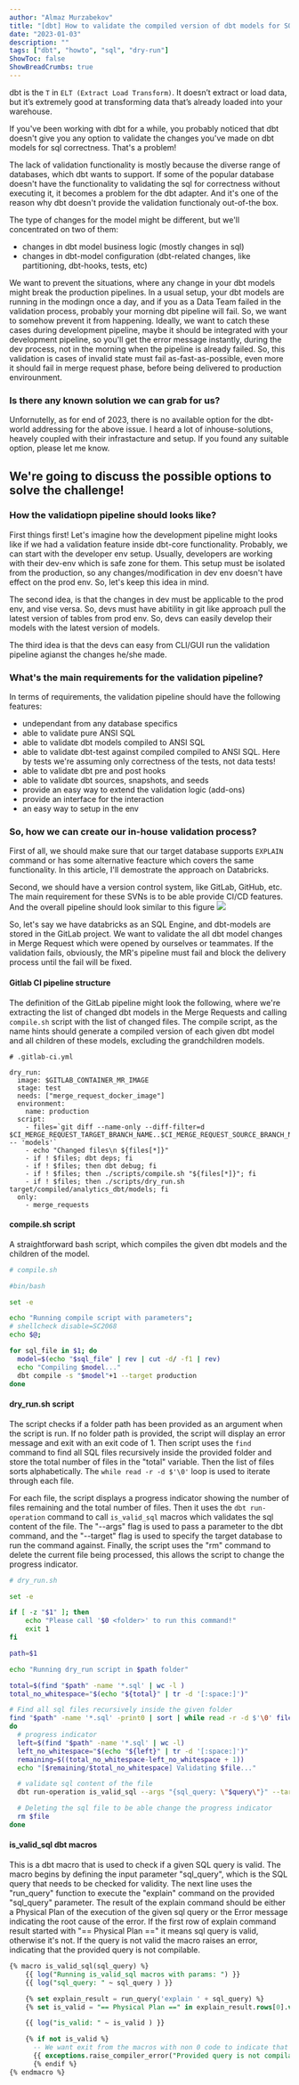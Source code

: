 ```yaml
---
author: "Almaz Murzabekov"
title: "[dbt] How to validate the compiled version of dbt models for SQL correctness"
date: "2023-01-03"
description: ""
tags: ["dbt", "howto", "sql", "dry-run"]
ShowToc: false
ShowBreadCrumbs: true
---
```


dbt is the `T` in `ELT (Extract Load Transform)`. It doesn’t extract or load data, but it’s extremely good at transforming data that’s already loaded into your warehouse. 

If you've been working with dbt for a while, you probably noticed that dbt doesn't give you any option to validate the changes you've made on dbt models for sql correctness. That's a problem!

The lack of validation functionality is mostly because the diverse range of databases, which dbt wants to support. If some of the popular database doesn't have the functionality to validating the sql for correctness without executing it, it becomes a problem for the dbt adapter. And it's one of the reason why dbt doesn't provide the validation functionaly out-of-the box.

The type of changes for the model might be different, but we'll concentrated on two of them:
- changes in dbt model business logic (mostly changes in sql)
- changes in dbt-model configuration (dbt-related changes, like partitioning, dbt-hooks, tests, etc)

We want to prevent the situations, where any change in your dbt models might break the production pipelines. In a usual setup, your dbt models are running in the modingn once a day, and if you as a Data Team failed in the validation process, probably your morning dbt pipeline will fail. So, we want to somehow prevent it from happening. Ideally, we want to catch these cases during development pipeline, maybe it should be integrated with your development pipeline, so you'll get the error message instantly, during the dev process, not in the morning when the pipeline is already failed. So, this validation is cases of invalid state must fail as-fast-as-possible, even more it should fail in merge request phase, before being delivered to production envirounment.  

### Is there any known solution we can grab for us?

Unfornutelly, as for end of 2023, there is no available option for the dbt-world addressing for the above issue. I heard a lot of inhouse-solutions, heavely coupled with their infrastacture and setup. If you found any suitable option, please let me know.

## We're going to discuss the possible options to solve the challenge!

### How the validatiopn pipeline should looks like?

First things first! Let's imagine how the development pipeline might looks like if we had a validation feature inside dbt-core functionality.
Probably, we can start with the developer env setup. Usually, developers are working with their dev-env which is safe zone for them. This setup must be isolated from the production, so any changes/modification in dev env doesn't have effect on the prod env. So, let's keep this idea in mind. 

The second idea, is that the changes in dev must be applicable to the prod env, and vise versa. So, devs must have abitility in git like approach pull the latest version of tables from prod env. So, devs can easily develop their models with the latest version of models. 

The third idea is that the devs can easy from CLI/GUI run the validation pipeline agianst the changes he/she made. 


### What's the main requirements for the validation pipeline?

In terms of requirements, the validation pipeline should have the following features:
- undependant from any database specifics
- able to validate pure ANSI SQL
- able to validate dbt models compiled to ANSI SQL
- able to validate dbt-test against compiled compiled to ANSI SQL. Here by tests we're assuming only correctness of the tests, not data tests!
- able to validate dbt pre and post hooks
- able to validate dbt sources, snapshots, and seeds
- provide an easy way to extend the validation logic (add-ons)
- provide an interface for the interaction
- an easy way to setup in the env

### So, how we can create our in-house validation process?

First of all, we should make sure that our target database supports `EXPLAIN` command or has some alternative feacture which covers the same functionality. In this article, I'll demostrate the approach on Databricks. 

Second, we should have a version control system, like GitLab, GitHub, etc. The main requirement for these SVNs is to be able provide CI/CD features. And the overall pipeline should look similar to this figure
<img src="/images/posts/dbt-pipeline.png" />


So, let's say we have databricks as an SQL Engine, and dbt-models are stored in the GitLab project. We want to validate the all dbt model changes in Merge Request which were opened by ourselves or teammates. If the validation fails, obviously, the MR's pipeline must fail and block the delivery process until the fail will be fixed. 

#### Gitlab CI pipeline structure

The definition of the GitLab pipeline might look the following, where we're extracting the list of changed dbt models in the Merge Requests and calling `compile.sh` script with the list of changed files. The compile script, as the name hints should generate a compiled version of each given dbt model and all children of these models, excluding the grandchildren models.
``` 
# .gitlab-ci.yml

dry_run:
  image: $GITLAB_CONTAINER_MR_IMAGE
  stage: test
  needs: ["merge_request_docker_image"]
  environment:
    name: production
  script:
    - files=`git diff --name-only --diff-filter=d $CI_MERGE_REQUEST_TARGET_BRANCH_NAME..$CI_MERGE_REQUEST_SOURCE_BRANCH_NAME -- 'models'`
    - echo "Changed files\n ${files[*]}"
    - if ! $files; dbt deps; fi
    - if ! $files; then dbt debug; fi
    - if ! $files; then ./scripts/compile.sh "${files[*]}"; fi
    - if ! $files; then ./scripts/dry_run.sh target/compiled/analytics_dbt/models; fi
  only:
    - merge_requests
```

#### compile.sh script
A straightforward bash script, which compiles the given dbt models and the children of the model.
```sh
# compile.sh

#bin/bash

set -e

echo "Running compile script with parameters";
# shellcheck disable=SC2068
echo $@;

for sql_file in $1; do
  model=$(echo "$sql_file" | rev | cut -d/ -f1 | rev)
  echo "Compiling $model..."
  dbt compile -s "$model"+1 --target production
done
```

#### dry_run.sh script

The script checks if a folder path has been provided as an argument when the script is run. If no folder path is provided, the script will display an error message and exit with an exit code of 1. Then script uses the `find` command to find all SQL files recursively inside the provided folder and store the total number of files in the "total" variable. Then the list of files sorts alphabetically. The `while read -r -d $'\0'` loop is used to iterate through each file.

For each file, the script displays a progress indicator showing the number of files remaining and the total number of files. Then it uses the `dbt run-operation` command to call `is_valid_sql` macros which validates the sql content of the file. The "--args" flag is used to pass a parameter to the dbt command, and the "--target" flag is used to specify the target database to run the command against. Finally, the script uses the "rm" command to delete the current file being processed, this allows the script to change the progress indicator.

```sh
# dry_run.sh

set -e

if [ -z "$1" ]; then
    echo "Please call '$0 <folder>' to run this command!"
    exit 1
fi

path=$1

echo "Running dry_run script in $path folder"

total=$(find "$path" -name '*.sql' | wc -l )
total_no_whitespace="$(echo "${total}" | tr -d '[:space:]')"

# Find all sql files recursively inside the given folder
find "$path" -name '*.sql' -print0 | sort | while read -r -d $'\0' file
do
  # progress indicator
  left=$(find "$path" -name '*.sql' | wc -l)
  left_no_whitespace="$(echo "${left}" | tr -d '[:space:]')"
  remaining=$((total_no_whitespace-left_no_whitespace + 1))
  echo "[$remaining/$total_no_whitespace] Validating $file..."

  # validate sql content of the file
  dbt run-operation is_valid_sql --args "{sql_query: \"$query\"}" --target production

  # Deleting the sql file to be able change the progress indicator
  rm $file
done
```


#### is_valid_sql dbt macros

This is a dbt macro that is used to check if a given SQL query is valid. The macro begins by defining the input parameter "sql_query", which is the SQL query that needs to be checked for validity. The next line uses the "run_query" function to execute the "explain" command on the provided "sql_query" parameter. The result of the explain command should be either a Physical Plan of the execution of the given sql query or the Error message indicating the root cause of the error. If the first row of explain command result started with "== Physical Plan ==" it means sql query is valid, otherwise it's not. If the query is not valid the macro raises an error, indicating that the provided query is not compilable.

```sql
{% macro is_valid_sql(sql_query) %}
    {{ log("Running is_valid_sql macros with params: ") }}
    {{ log("sql_query: " ~ sql_query ) }}

    {% set explain_result = run_query('explain ' + sql_query) %}
    {% set is_valid = "== Physical Plan ==" in explain_result.rows[0].values()[0] | as_bool %}

    {{ log("is_valid: " ~ is_valid ) }}

    {% if not is_valid %}
      -- We want exit from the macros with non 0 code to indicate that the query is not compilable
      {{ exceptions.raise_compiler_error("Provided query is not compilable") }}
	  {% endif %}
{% endmacro %}

```





